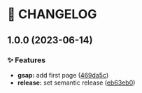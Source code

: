 # 🚦 CHANGELOG

## 1.0.0 (2023-06-14)


### ✨ Features

* **gsap:** add first page ([469da5c](https://github.com/qkrdkwl9090/animation_port_foilo/commit/469da5c55eff4f37196b4407eecc6c6b76b7fac6))
* **release:** set semantic release ([eb63eb0](https://github.com/qkrdkwl9090/animation_port_foilo/commit/eb63eb0cc7c38c963e9da7c44534bdb1def4b8ba))
